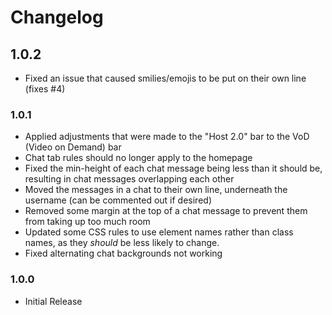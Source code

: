 # Changelog
## 1.0.2
- Fixed an issue that caused smilies/emojis to be put on their own line (fixes #4)

### 1.0.1
- Applied adjustments that were made to the "Host 2.0" bar to the VoD (Video on Demand) bar
- Chat tab rules should no longer apply to the homepage
- Fixed the min-height of each chat message being less than it should be, resulting in chat messages overlapping each other
- Moved the messages in a chat to their own line, underneath the username (can be commented out if desired)
- Removed some margin at the top of a chat message to prevent them from taking up too much room
- Updated some CSS rules to use element names rather than class names, as they _should_ be less likely to change.
- Fixed alternating chat backgrounds not working

### 1.0.0
- Initial Release